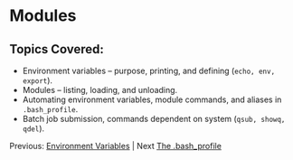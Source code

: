 # Modules

## Topics Covered:

 * Environment variables – purpose, printing, and defining (`echo, env, export`).
 * Modules – listing, loading, and unloading.
 * Automating environment variables, module commands, and aliases in `.bash_profile`.
 * Batch job submission, commands dependent on system (`qsub, showq, qdel`).


Previous: [Environment Variables](intro_to_hpc_02.md) | Next [The .bash_profile](intro_to_hpc_04.md)


